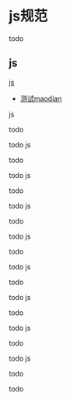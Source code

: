 # js规范

todo

## js

[js](#js)

* [测试maodian](README.md#test)

js

todo

todo
js

todo

todo
js

todo

todo
js

todo

todo
js

todo

todo
js

todo

todo
js

todo

todo
js

todo

todo
js

todo

todo